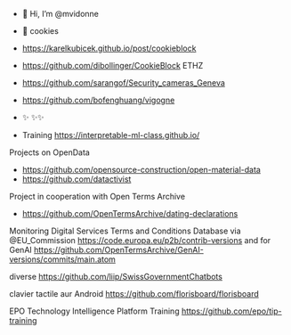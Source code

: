 - 👋 Hi, I’m @mvidonne
- 👀 cookies
- https://karelkubicek.github.io/post/cookieblock 
- https://github.com/dibollinger/CookieBlock  ETHZ
- https://github.com/sarangof/Security_cameras_Geneva
- https://github.com/bofenghuang/vigogne

- ✨ ✨✨
- Training https://interpretable-ml-class.github.io/

Projects on OpenData
- https://github.com/opensource-construction/open-material-data
- https://github.com/datactivist

Project in cooperation with Open Terms Archive 
- https://github.com/OpenTermsArchive/dating-declarations
  
Monitoring  Digital Services Terms and Conditions Database via @EU_Commission 
https://code.europa.eu/p2b/contrib-versions
and for GenAI https://github.com/OpenTermsArchive/GenAI-versions/commits/main.atom

diverse
https://github.com/liip/SwissGovernmentChatbots

clavier tactile aur Android
https://github.com/florisboard/florisboard

EPO
Technology Intelligence Platform
Training
https://github.com/epo/tip-training
<!---
mvidonne/mvidonne is a ✨ special ✨ repository because its `README.md` (this file) appears on your GitHub profile.
You can click the Preview link to take a look at your changes.
--->
